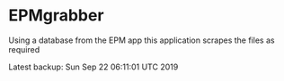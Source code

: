 # EPMgrabber
Using a database from the EPM app this application scrapes the files as required


Latest backup: Sun Sep 22 06:11:01 UTC 2019
